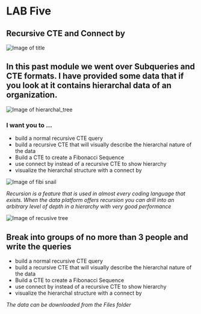 # LAB Five 
## Recursive CTE and Connect by 
![Image of title](https://github.com/kerrynakayama/developintelligence_data_engineering/blob/master/Day_02/LAB_05/IMAGES/snow.jpeg)

## In this past module we went over Subqueries and CTE formats.  I have provided some data that if you look at it contains hierarchal data of an organization. 

![Image of hierarchal_tree](https://github.com/kerrynakayama/developintelligence_data_engineering/blob/master/Day_02/LAB_05/IMAGES/tree.jpg)


### I want you to ... 
 - build a normal recursive CTE query 
 - build a recursive CTE that will visually describe the hierarchal nature of the data 
 - Build a CTE to create a Fibonacci Sequence
 - use connect by instead of a recursive CTE to show hierarchy
 - visualize the hierarchal structure with a connect by 
 

![Image of fibi snail](https://github.com/kerrynakayama/developintelligence_data_engineering/blob/master/Day_02/LAB_05/IMAGES/fibi.png)


*Recursion is a feature that is used in almost every coding language that exists. When the data platform offers recursion you can drill into an arbitrary level of depth in a hierarchy with very good performance*

![Image of recusive tree](https://github.com/kerrynakayama/developintelligence_data_engineering/blob/master/Day_02/LAB_05/IMAGES/fractal-tree-index-symmetry-recursion-love-tree-thumb.jpg)

## Break into groups of no more than 3 people and write the queries 

 - build a normal recursive CTE query
 - build a recursive CTE that will visually describe the hierarchal nature of the data
 - Build a CTE to create a Fibonacci Sequence
 - use connect by instead of a recursive CTE to show hierarchy
 - visualize the hierarchal structure with a connect by


*The data can be downloaded from the Files folder* 

